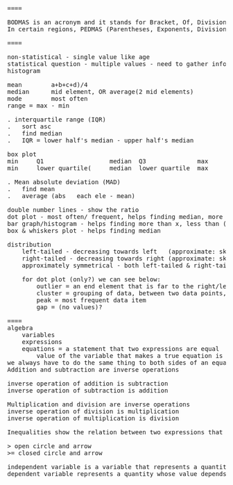 
<pre>
====

BODMAS is an acronym and it stands for Bracket, Of, Division, Multiplication, Addition and Subtraction.
In certain regions, PEDMAS (Parentheses, Exponents, Division, Multiplication, Addition and Subtraction) is the synonym of BODMAS.

====

non-statistical - single value like age
statistical question - multiple values - need to gather info about 1+ items/people, etc.
histogram

mean		a+b+c+d)/4
median		mid element, OR average(2 mid elements)
mode 		most often
range = max - min

. interquartile range (IQR)
. 	sort asc
. 	find median
. 	IQR = lower half's median - upper half's median

box plot
min		Q1					median	Q3				max
min		lower quartile(		median	lower quartile	max

. Mean absolute deviation (MAD)
. 	find mean
. 	average (abs   each ele - mean)

double number lines - show the ratio
dot plot - most often/ frequent, helps finding median, more than x, max and specific - below x
bar graph/histogram - helps finding more than x, less than (some are good, some dont tell)
box & whiskers plot - helps finding median

distribution
	left-tailed - decreasing towards left   (approximate: skewed to the left:  mean is to the left of median and mode)
	right-tailed - decreasing towards right (approximate: skewed to the right: mean is to the right of median and mode)
	approximately symmetrical - both left-tailed & right-tailed - median will be close to center

	for dot plot (only?) we can see below:
		outlier = an end element that is far to the right/left - isolated one data point (unusually low or unusually high)
		cluster = grouping of data, between two data points, from x to y, saying 100 to 200
		peak = most frequent data item
		gap = (no values)?

====
algebra
	variables
	expressions
	equations = a statement that two expressions are equal
		value of the variable that makes a true equation is called a solution to the equation
we always have to do the same thing to both sides of an equation to keep it true
Addition and subtraction are inverse operations

inverse operation of addition is subtraction
inverse operation of subtraction is addition

Multiplication and division are inverse operations
inverse operation of division is multiplication
inverse operation of multiplication is division

Inequalities show the relation between two expressions that are not equal.

> open circle and arrow
>= closed circle and arrow

independent variable is a variable that represents a quantity that is being manipulated in an experiment
dependent variable represents a quantity whose value depends on how the independent variable is manipulated



</pre>
